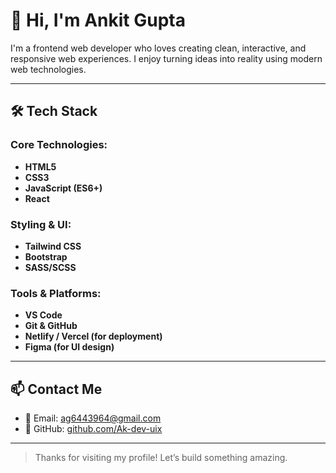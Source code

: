 # 👋 Hi, I'm Ankit Gupta

I'm a frontend web developer who loves creating clean, interactive, and responsive web experiences. I enjoy turning ideas into reality using modern web technologies.

---

## 🛠 Tech Stack

### Core Technologies:
- **HTML5**
- **CSS3**
- **JavaScript (ES6+)**
- **React**

### Styling & UI:
- **Tailwind CSS**
- **Bootstrap**
- **SASS/SCSS**

### Tools & Platforms:
- **VS Code**
- **Git & GitHub**
- **Netlify / Vercel (for deployment)**
- **Figma (for UI design)**

---

## 📫 Contact Me

- 📧 Email: [ag6443964@gmail.com](mailto:ag6443964@gmail.com)  
- 🐙 GitHub: [github.com/Ak-dev-uix](https://github.com/Ak-dev-uix)

---

> Thanks for visiting my profile! Let’s build something amazing.
